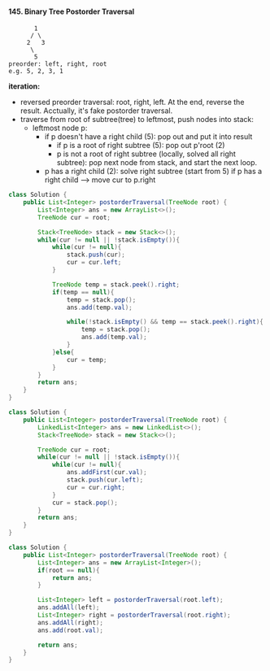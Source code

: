 #### 145. Binary Tree Postorder Traversal
```
       1
      / \
     2   3
      \  
       5
preorder: left, right, root
e.g. 5, 2, 3, 1
```
__iteration:__
* reversed preorder traversal: root, right, left. At the end, reverse the result. Acctually, it's fake postorder traversal.
* traverse from root of subtree(tree) to leftmost, push nodes into stack:
  - leftmost node p:
    - if p doesn't have a right child (5): pop out and put it into result
      - if p is a root of right subtree (5): pop out p'root (2)
      - p is not a root of right subtree (locally, solved all right subtree): pop next node from stack, and start the next loop.
    - p has a right child (2): solve right subtree (start from 5)
if p has a right child --> move cur to p.right

```java
class Solution {
    public List<Integer> postorderTraversal(TreeNode root) {
        List<Integer> ans = new ArrayList<>();
        TreeNode cur = root;

        Stack<TreeNode> stack = new Stack<>();
        while(cur != null || !stack.isEmpty()){
            while(cur != null){
                stack.push(cur);
                cur = cur.left;
            }

            TreeNode temp = stack.peek().right;
            if(temp == null){
                temp = stack.pop();
                ans.add(temp.val);

                while(!stack.isEmpty() && temp == stack.peek().right){
                    temp = stack.pop();
                    ans.add(temp.val);
                }
            }else{
                cur = temp;
            }  
        }
        return ans;
    }
}
```
```java
class Solution {
    public List<Integer> postorderTraversal(TreeNode root) {
        LinkedList<Integer> ans = new LinkedList<>();
        Stack<TreeNode> stack = new Stack<>();

        TreeNode cur = root;
        while(cur != null || !stack.isEmpty()){
            while(cur != null){
                ans.addFirst(cur.val);
                stack.push(cur.left);
                cur = cur.right;
            }
            cur = stack.pop();
        }
        return ans;   
    }
}
```
```java
class Solution {
    public List<Integer> postorderTraversal(TreeNode root) {
        List<Integer> ans = new ArrayList<Integer>();
        if(root == null){
            return ans;
        }

        List<Integer> left = postorderTraversal(root.left);
        ans.addAll(left);
        List<Integer> right = postorderTraversal(root.right);
        ans.addAll(right);
        ans.add(root.val);

        return ans;
    }
}
```
